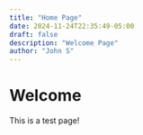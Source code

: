 ```yaml
---
title: "Home Page"
date: 2024-11-24T22:35:49-05:00
draft: false
description: "Welcome Page"
author: "John S"
---
```


# Welcome
This is a test page!